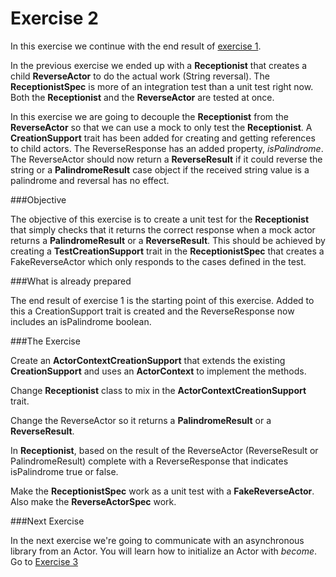 Exercise 2
==========

In this exercise we continue with the end result of [exercise 1](http://github.com/RayRoestenburg/scala-io-exercise-1).

In the previous exercise we ended up with a **Receptionist** that creates a child **ReverseActor** to do the actual work (String reversal). The **ReceptionistSpec** is more of an integration test than a unit test right now. Both the **Receptionist** and the **ReverseActor** are tested at once.

In this exercise we are going to decouple the **Receptionist** from the **ReverseActor** so that we can use a mock to only test the **Receptionist**.
A **CreationSupport** trait has been added for creating and getting references to child actors.
The ReverseResponse has an added property, *isPalindrome*. The ReverseActor should now return a **ReverseResult** if it could reverse the string or a **PalindromeResult** case object if the received string value is a palindrome and reversal has no effect.

###Objective

The objective of this exercise is to create a unit test for the **Receptionist** that simply checks that it returns the correct response when a mock actor returns a **PalindromeResult** or a **ReverseResult**. This should be achieved by creating a **TestCreationSupport** trait in the **ReceptionistSpec** that creates a FakeReverseActor which only responds to the cases defined in the test.


###What is already prepared

The end result of exercise 1 is the starting point of this exercise. Added to this a CreationSupport trait is created and the ReverseResponse now includes an isPalindrome boolean.

###The Exercise

Create an **ActorContextCreationSupport** that extends the existing **CreationSupport** and uses an **ActorContext** to implement the methods.

Change **Receptionist** class to mix in the **ActorContextCreationSupport** trait.

Change the ReverseActor so it returns a **PalindromeResult** or a **ReverseResult**.

In **Receptionist**, based on the result of the ReverseActor (ReverseResult or PalindromeResult) complete with a ReverseResponse that indicates isPalindrome true or false.

Make the **ReceptionistSpec** work as a unit test with a **FakeReverseActor**. Also make the **ReverseActorSpec** work.

###Next Exercise

In the next exercise we're going to communicate with an asynchronous library from an Actor. You will learn how to initialize an Actor with *become*.
Go to [Exercise 3](https://github.com/RayRoestenburg/scala-io-exercise-3)
